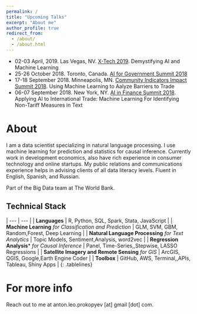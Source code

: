 ```yaml
---
permalink: /
title: "Upcoming Talks"
excerpt: "About me"
author_profile: true
redirect_from: 
  - /about/
  - /about.html
---
```

+ 02-03 April, 2019. Las Vegas, NV. [X-Tech 2019](https://www.cefpro.com/forthcoming-events/x-tech-agenda/). Demystifying AI and Machine Learning
+ 25-26 October 2018. Toronto, Canada. [AI for Government Summit 2018](https://www.re-work.co/events/ai-for-government-summit-canada-2018) 
+ 17-18 September 2018. Minneapolis, MN. [Community Indicators Impact Summit 2018](https://2018impactsummit.sched.com/). Using Machine Learning to Aalyze Barriers to Trade 
+ 06-07 September 2018. New York, NY. [AI in Finance Summit 2018](https://www.re-work.co/events/ai-in-finance-summit-new-york-2018/schedule#day_2). Applying AI to International Trade: Machine Learning For Identifying Non-Tariff Measures in Text

About
======
I am a data scientist specializing in natural language processing. I use machine learning for prediction and statistics for causal inference. Currently work in development economics, also have rich experience in consumer technology and online startups. My public relations and communications experience helps in advising clients of all data literacy levels. Fluent in English, Spanish, and Russian.

Part of the Big Data team at The World Bank.

Technical Stack
------
<style>
.tablelines table, .tablelines td, .tablelines th {
        border: 1px solid black;
        }
</style>
| --- | --- |
| **Languages** | R, Python, SQL, Spark, Stata, JavaScript |
| **Machine Learning** *for Classification and Prediction* | GLM, SVM, GBM, Random,Forest, Deep Learning      |
| **Natural Language Processing** *for Text Analytics*     | Topic Models, Sentiment,Analysis, word2vec       |
| **Regression Analysis*** *for Causal Inference*          | Panel, Time-Series,,Stepwise, LASSO Regressions  |
| **Satellite Imagery and Remote Sensing** *for GIS*       | ArcGIS, QGIS, Google,Earth Engine Coder          |
| **Toolbox**                                              | GitHub, AWS, Terminal,,APIs, Tableau, Shiny Apps |
{: .tablelines}

For more info
======
Reach out to me at anton.leo.prokopyev [at] gmail [dot] com.